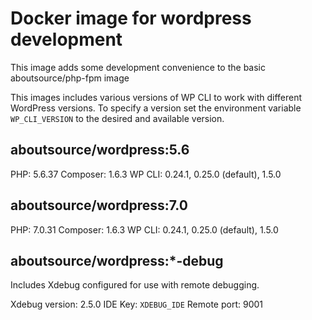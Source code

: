# Docker image for wordpress development

This image adds some development convenience to the basic aboutsource/php-fpm image

This images includes various versions of WP CLI to work with different WordPress versions. 
To specify a version set the environment variable `WP_CLI_VERSION` to the desired and available version.

## aboutsource/wordpress:5.6

PHP: 5.6.37
Composer: 1.6.3
WP CLI: 0.24.1, 0.25.0 (default), 1.5.0

## aboutsource/wordpress:7.0


PHP: 7.0.31
Composer: 1.6.3
WP CLI: 0.24.1, 0.25.0 (default), 1.5.0

## aboutsource/wordpress:*-debug

Includes Xdebug configured for use with remote debugging. 

Xdebug version: 2.5.0
IDE Key: `XDEBUG_IDE`
Remote port: 9001
